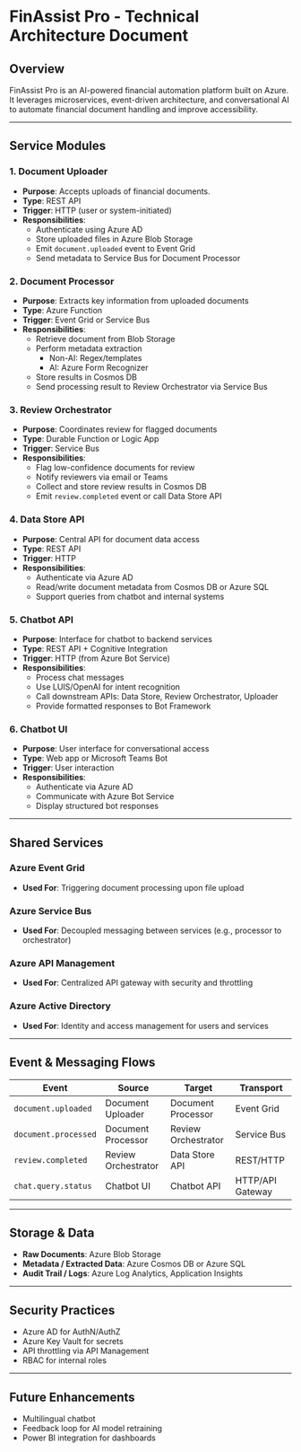 # FinAssist Pro - Technical Architecture Document

## Overview
FinAssist Pro is an AI-powered financial automation platform built on Azure. It leverages microservices, event-driven architecture, and conversational AI to automate financial document handling and improve accessibility.

---

## Service Modules

### 1. Document Uploader
- **Purpose**: Accepts uploads of financial documents.
- **Type**: REST API
- **Trigger**: HTTP (user or system-initiated)
- **Responsibilities**:
  - Authenticate using Azure AD
  - Store uploaded files in Azure Blob Storage
  - Emit `document.uploaded` event to Event Grid
  - Send metadata to Service Bus for Document Processor

### 2. Document Processor
- **Purpose**: Extracts key information from uploaded documents
- **Type**: Azure Function
- **Trigger**: Event Grid or Service Bus
- **Responsibilities**:
  - Retrieve document from Blob Storage
  - Perform metadata extraction
    - Non-AI: Regex/templates
    - AI: Azure Form Recognizer
  - Store results in Cosmos DB
  - Send processing result to Review Orchestrator via Service Bus

### 3. Review Orchestrator
- **Purpose**: Coordinates review for flagged documents
- **Type**: Durable Function or Logic App
- **Trigger**: Service Bus
- **Responsibilities**:
  - Flag low-confidence documents for review
  - Notify reviewers via email or Teams
  - Collect and store review results in Cosmos DB
  - Emit `review.completed` event or call Data Store API

### 4. Data Store API
- **Purpose**: Central API for document data access
- **Type**: REST API
- **Trigger**: HTTP
- **Responsibilities**:
  - Authenticate via Azure AD
  - Read/write document metadata from Cosmos DB or Azure SQL
  - Support queries from chatbot and internal systems

### 5. Chatbot API
- **Purpose**: Interface for chatbot to backend services
- **Type**: REST API + Cognitive Integration
- **Trigger**: HTTP (from Azure Bot Service)
- **Responsibilities**:
  - Process chat messages
  - Use LUIS/OpenAI for intent recognition
  - Call downstream APIs: Data Store, Review Orchestrator, Uploader
  - Provide formatted responses to Bot Framework

### 6. Chatbot UI
- **Purpose**: User interface for conversational access
- **Type**: Web app or Microsoft Teams Bot
- **Trigger**: User interaction
- **Responsibilities**:
  - Authenticate via Azure AD
  - Communicate with Azure Bot Service
  - Display structured bot responses

---

## Shared Services

### Azure Event Grid
- **Used For**: Triggering document processing upon file upload

### Azure Service Bus
- **Used For**: Decoupled messaging between services (e.g., processor to orchestrator)

### Azure API Management
- **Used For**: Centralized API gateway with security and throttling

### Azure Active Directory
- **Used For**: Identity and access management for users and services

---

## Event & Messaging Flows

| Event | Source | Target | Transport |
|-------|--------|--------|-----------|
| `document.uploaded` | Document Uploader | Document Processor | Event Grid |
| `document.processed` | Document Processor | Review Orchestrator | Service Bus |
| `review.completed` | Review Orchestrator | Data Store API | REST/HTTP |
| `chat.query.status` | Chatbot UI | Chatbot API | HTTP/API Gateway |

---

## Storage & Data
- **Raw Documents**: Azure Blob Storage
- **Metadata / Extracted Data**: Azure Cosmos DB or Azure SQL
- **Audit Trail / Logs**: Azure Log Analytics, Application Insights

---

## Security Practices
- Azure AD for AuthN/AuthZ
- Azure Key Vault for secrets
- API throttling via API Management
- RBAC for internal roles

---

## Future Enhancements
- Multilingual chatbot
- Feedback loop for AI model retraining
- Power BI integration for dashboards

